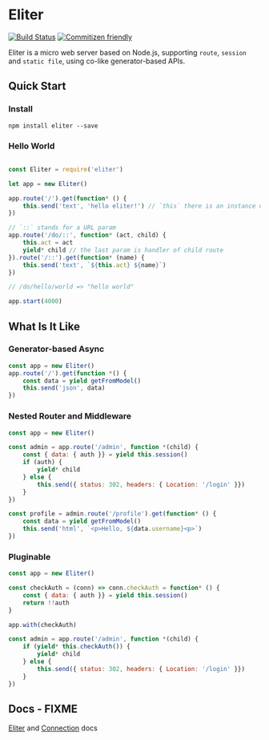 # Eliter

[![Build Status](https://travis-ci.org/nameoverflow/eliter.svg?branch=master)](https://travis-ci.org/nameoverflow/eliter)
[![Commitizen friendly](https://img.shields.io/badge/commitizen-friendly-brightgreen.svg)](http://commitizen.github.io/cz-cli/)

Eliter is a micro web server based on Node.js, supporting `route`, `session` and `static file`, using co-like generator-based APIs.




## Quick Start

### Install

```
npm install eliter --save
```

### Hello World

```javascript

const Eliter = require('eliter')

let app = new Eliter()

app.route('/').get(function* () {
    this.send('text', 'hello eliter!') // `this` there is an instance of class Connection
})

// `::` stands for a URL param
app.route('/do/::', function* (act, child) {
    this.act = act
    yield* child // the last param is handler of child route
}).route('/::').get(function* (name) {
    this.send('text', `${this.act} ${name}`)
})

// /do/hello/world => "hello world"

app.start(4000)

```

## What Is It Like

### Generator-based Async

```js
const app = new Eliter()
app.route('/').get(function *() {
    const data = yield getFromModel()
    this.send('json', data)
})
```

### Nested Router and Middleware

```js
const app = new Eliter()

const admin = app.route('/admin', function *(child) {
    const { data: { auth }} = yield this.session()
    if (auth) {
        yield* child
    } else {
        this.send({ status: 302, headers: { Location: '/login' }})
    }
})

const profile = admin.route('/profile').get(function* () {
    const data = yield getFromModel()
    this.send('html', `<p>Hello, ${data.username}<p>`)
})
```

### Pluginable

```js
const app = new Eliter()

const checkAuth = (conn) => conn.checkAuth = function* () {
    const { data: { auth }} = yield this.session()
    return !!auth
}

app.with(checkAuth)

const admin = app.route('/admin', function *(child) {
    if (yield* this.checkAuth()) {
        yield* child
    } else {
        this.send({ status: 302, headers: { Location: '/login' }})
    }
})
```

## Docs - FIXME

[Eliter](https://github.com/nameoverflow/eliter/blob/master/docs/index.md) and [Connection](https://github.com/nameoverflow/eliter/blob/master/docs/Connection.md) docs